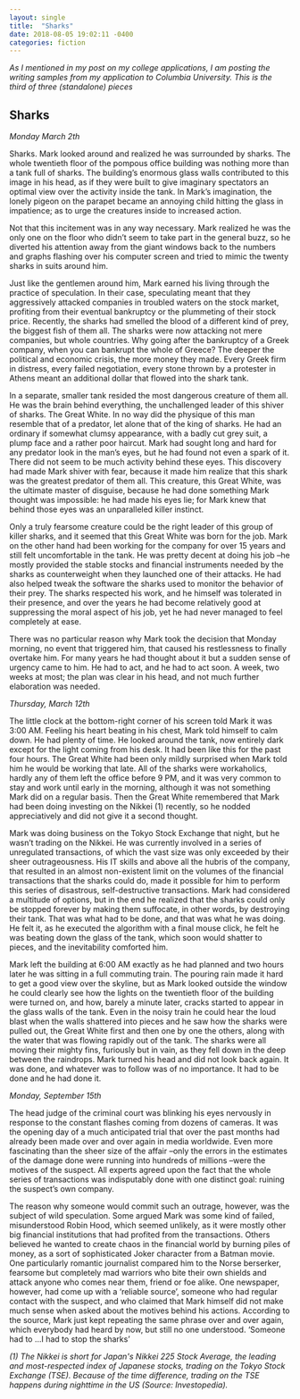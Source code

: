```yaml
---
layout: single
title:  "Sharks"
date: 2018-08-05 19:02:11 -0400
categories: fiction
---
```


*As I mentioned in my post on my college applications, I am posting the writing samples from my application to Columbia University. This is the third of three (standalone) pieces*

## Sharks

*Monday March 2th*

Sharks. Mark looked around and realized he was surrounded by sharks. The whole twentieth floor of the pompous office building was nothing more than a tank full of sharks. The building’s enormous glass walls contributed to this image in his head, as if they were built to give imaginary spectators an optimal view over the activity inside the tank. In Mark’s imagination, the lonely pigeon on the parapet became an annoying child hitting the glass in impatience; as to urge the creatures inside to increased action.

Not that this incitement was in any way necessary. Mark realized he was the only one on the floor who didn’t seem to take part in the general buzz, so he diverted his attention away from the giant windows back to the numbers and graphs flashing over his computer screen and tried to mimic the twenty sharks in suits around him.

Just like the gentlemen around him, Mark earned his living through the practice of speculation. In their case, speculating meant that they aggressively attacked companies in troubled waters on the stock market, profiting from their eventual bankruptcy or the plummeting of their stock price. Recently, the sharks had smelled the blood of a different kind of prey, the biggest fish of them all. The sharks were now attacking not mere companies, but whole countries. Why going after the bankruptcy of a Greek company, when you can bankrupt the whole of Greece? The deeper the political and economic crisis, the more money they made. Every Greek firm in distress, every failed negotiation, every stone thrown by a protester in Athens meant an additional dollar that flowed into the shark tank.

In a separate, smaller tank resided the most dangerous creature of them all. He was the brain behind everything, the unchallenged leader of this shiver of sharks. The Great White. In no way did the physique of this man resemble that of a predator, let alone that of the king of sharks. He had an ordinary if somewhat clumsy appearance, with a badly cut grey suit, a plump face and a rather poor haircut. Mark had sought long and hard for any predator look in the man’s eyes, but he had found not even a spark of it. There did not seem to be much activity behind these eyes. This discovery had made Mark shiver with fear, because it made him realize that this shark was the greatest predator of them all. This creature, this Great White, was the ultimate master of disguise, because he had done something Mark thought was impossible: he had made his eyes lie; for Mark knew that behind those eyes was an unparalleled killer instinct.

Only a truly fearsome creature could be the right leader of this group of killer sharks, and it seemed that this Great White was born for the job. Mark on the other hand had been working for the company for over 15 years and still felt uncomfortable in the tank. He was pretty decent at doing his job –he mostly provided the stable stocks and financial instruments needed by the sharks as counterweight when they launched one of their attacks. He had also helped tweak the software the sharks used to monitor the behavior of their prey. The sharks respected his work, and he himself was tolerated in their presence, and over the years he had become relatively good at suppressing the moral aspect of his job, yet he had never managed to feel completely at ease.

There was no particular reason why Mark took the decision that Monday morning, no event that triggered him, that caused his restlessness to finally overtake him. For many years he had thought about it but a sudden sense of urgency came to him. He had to act, and he had to act soon. A week, two weeks at most; the plan was clear in his head, and not much further elaboration was needed.

*Thursday, March 12th*

The little clock at the bottom-right corner of his screen told Mark it was 3:00 AM. Feeling his heart beating in his chest, Mark told himself to calm down. He had plenty of time. He looked around the tank, now entirely dark except for the light coming from his desk. It had been like this for the past four hours. The Great White had been only mildly surprised when Mark told him he would be working that late. All of the sharks were workaholics, hardly any of them left the office before 9 PM, and it was very common to stay and work until early in the morning, although it was not something Mark did on a regular basis. Then the Great White remembered that Mark had been doing investing on the Nikkei (1) recently, so he nodded appreciatively and did not give it a second thought.

Mark was doing business on the Tokyo Stock Exchange that night, but he wasn’t trading on the Nikkei. He was currently involved in a series of unregulated transactions, of which the vast size was only exceeded by their sheer outrageousness. His IT skills and above all the hubris of the company, that resulted in an almost non-existent limit on the volumes of the financial transactions that the sharks could do, made it possible for him to perform this series of disastrous, self-destructive transactions. Mark had considered a multitude of options, but in the end he realized that the sharks could only be stopped forever by making them suffocate, in other words, by destroying their tank. That was what had to be done, and that was what he was doing. He felt it, as he executed the algorithm with a final mouse click, he felt he was beating down the glass of the tank, which soon would shatter to pieces, and the inevitability comforted him.

Mark left the building at 6:00 AM exactly as he had planned and two hours later he was sitting in a full commuting train. The pouring rain made it hard to get a good view over the skyline, but as Mark looked outside the window he could clearly see how the lights on the twentieth floor of the building were turned on, and how, barely a minute later, cracks started to appear in the glass walls of the tank. Even in the noisy train he could hear the loud blast when the walls shattered into pieces and he saw how the sharks were pulled out, the Great White first and then one by one the others, along with the water that was flowing rapidly out of the tank. The sharks were all moving their mighty fins, furiously but in vain, as they fell down in the deep between the raindrops. Mark turned his head and did not look back again. It was done, and whatever was to follow was of no importance. It had to be done and he had done it.

*Monday, September 15th*

The head judge of the criminal court was blinking his eyes nervously in response to the constant flashes coming from dozens of cameras. It was the opening day of a much anticipated trial that over the past months had already been made over and over again in media worldwide. Even more fascinating than the sheer size of the affair –only the errors in the estimates of the damage done were running into hundreds of millions –were the motives of the suspect. All experts agreed upon the fact that the whole series of transactions was indisputably done with one distinct goal: ruining the suspect’s own company.

The reason why someone would commit such an outrage, however, was the subject of wild speculation. Some argued Mark was some kind of failed, misunderstood Robin Hood, which seemed unlikely, as it were mostly other big financial institutions that had profited from the transactions. Others believed he wanted to create chaos in the financial world by burning piles of money, as a sort of sophisticated Joker character from a Batman movie. One particularly romantic journalist compared him to the Norse berserker, fearsome but completely mad warriors who bite their own shields and attack anyone who comes near them, friend or foe alike. One newspaper, however, had come up with a ‘reliable source’, someone who had regular contact with the suspect, and who claimed that Mark himself did not make much sense when asked about the motives behind his actions. According to the source, Mark just kept repeating the same phrase over and over again, which everybody had heard by now, but still no one understood. ‘Someone had to ...I had to stop the sharks’

*(1) The Nikkei is short for Japan's Nikkei 225 Stock Average, the leading and most-respected index of Japanese stocks, trading on the Tokyo Stock Exchange (TSE). Because of the time difference, trading on the TSE happens during nighttime in the US (Source: Investopedia).*
